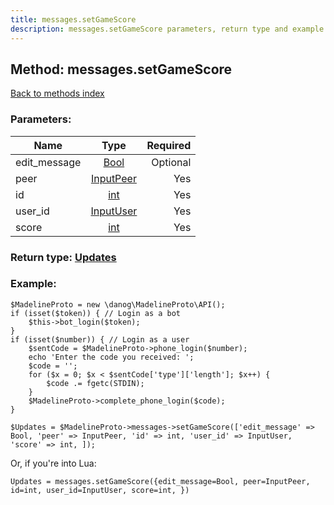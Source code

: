 ```yaml
---
title: messages.setGameScore
description: messages.setGameScore parameters, return type and example
---
```

## Method: messages.setGameScore  
[Back to methods index](index.md)


### Parameters:

| Name     |    Type       | Required |
|----------|:-------------:|---------:|
|edit\_message|[Bool](../types/Bool.md) | Optional|
|peer|[InputPeer](../types/InputPeer.md) | Yes|
|id|[int](../types/int.md) | Yes|
|user\_id|[InputUser](../types/InputUser.md) | Yes|
|score|[int](../types/int.md) | Yes|


### Return type: [Updates](../types/Updates.md)

### Example:


```
$MadelineProto = new \danog\MadelineProto\API();
if (isset($token)) { // Login as a bot
    $this->bot_login($token);
}
if (isset($number)) { // Login as a user
    $sentCode = $MadelineProto->phone_login($number);
    echo 'Enter the code you received: ';
    $code = '';
    for ($x = 0; $x < $sentCode['type']['length']; $x++) {
        $code .= fgetc(STDIN);
    }
    $MadelineProto->complete_phone_login($code);
}

$Updates = $MadelineProto->messages->setGameScore(['edit_message' => Bool, 'peer' => InputPeer, 'id' => int, 'user_id' => InputUser, 'score' => int, ]);
```

Or, if you're into Lua:

```
Updates = messages.setGameScore({edit_message=Bool, peer=InputPeer, id=int, user_id=InputUser, score=int, })
```

